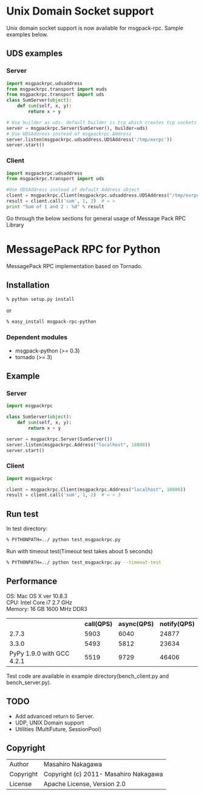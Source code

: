 <!--
[![Build Status](https://travis-ci.org/msgpack/msgpack-rpc-python.png)](https://travis-ci.org/msgpack/msgpack-rpc-python)
-->
# Unix Domain Socket support
Unix domain socket support is now available for msgpack-rpc. Sample examples below.

## UDS examples

### Server

```python
import msgpackrpc.udsaddress
from msgpackrpc.transport import euds
from msgpackrpc.transport import uds
class SumServer(object):
    def sum(self, x, y):
        return x + y

# Use builder as uds. default builder is tcp which creates tcp sockets
server = msgpackrpc.Server(SumServer(), builder=uds)
# Use UDSAddress instead of msgpackrpc.Address
server.listen(msgpackrpc.udsaddress.UDSAddress('/tmp/exrpc'))
server.start()
```

### Client
```python
import msgpackrpc.udsaddress
from msgpackrpc.transport import uds

#Use UDSAddress instead of default Address object
client = msgpackrpc.Client(msgpackrpc.udsaddress.UDSAddress("/tmp/exrpc"), builder=uds)
result = client.call('sum', 1, 2)  # = > 
print "Sum of 1 and 2 : %d" % result
```

Go through the below sections for general usage of Message Pack RPC Library

# MessagePack RPC for Python

MessagePack RPC implementation based on Tornado.

## Installation

```sh
% python setup.py install
```

or

```sh
% easy_install msgpack-rpc-python
```

### Dependent modules

* msgpack-python (>= 0.3)
* tornado (>= 3)

## Example

### Server

```python
import msgpackrpc

class SumServer(object):
    def sum(self, x, y):
        return x + y

server = msgpackrpc.Server(SumServer())
server.listen(msgpackrpc.Address("localhost", 18800))
server.start()
```

### Client

```python
import msgpackrpc

client = msgpackrpc.Client(msgpackrpc.Address("localhost", 18800))
result = client.call('sum', 1, 2)  # = > 3
```

## Run test

In test directory:

```sh
% PYTHONPATH=../ python test_msgpackrpc.py
```

Run with timeout test(Timeout test takes about 5 seconds)

```sh
% PYTHONPATH=../ python test_msgpackrpc.py --timeout-test
```

## Performance

OS: Mac OS X ver 10.8.3<br />
CPU: Intel Core i7 2.7 GHz<br />
Memory: 16 GB 1600 MHz DDR3

<table>
  <tr>
    <th></th><th>call(QPS)</th><th>async(QPS)</th><th>notify(QPS)</th>
  </tr>
  <tr>
    <td>2.7.3</td><td>5903</td><td>6040</td><td>24877</td>
  </tr>
  <tr>
    <td>3.3.0</td><td>5493</td><td>5812</td><td>23634</td>
  </tr>
  <tr>
    <td>PyPy 1.9.0 with GCC 4.2.1</td><td>5519</td><td>9729</td><td>46406</td>
  </tr>
</table>

Test code are available in example directory(bench_client.py and bench_server.py).

## TODO

* Add advanced return to Server.
* UDP, UNIX Domain support
* Utilities (MultiFuture, SessionPool)

## Copyright

<table>
  <tr>
    <td>Author</td><td>Masahiro Nakagawa <repeatedly@gmail.com></td>
  </tr>
  <tr>
    <td>Copyright</td><td>Copyright (c) 2011- Masahiro Nakagawa</td>
  </tr>
  <tr>
    <td>License</td><td>Apache License, Version 2.0</td>
  </tr>
</table>
